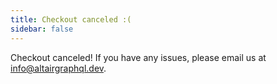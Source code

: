 ```yaml
---
title: Checkout canceled :(
sidebar: false
---
```


Checkout canceled! If you have any issues, please email us at [info@altairgraphql.dev](mailto:info@altairgraphql.dev).

